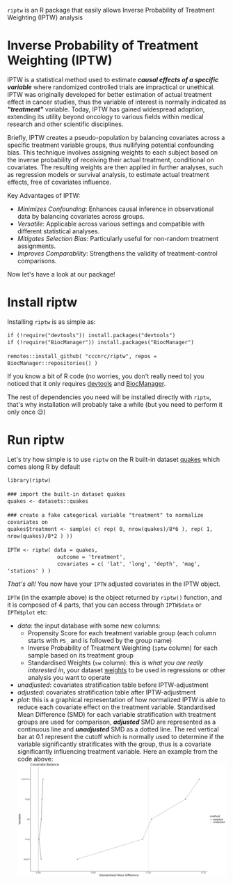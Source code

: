 `riptw` is an R package that easily allows Inverse Probability of Treatment Weighting (IPTW) analysis

# Inverse Probability of Treatment Weighting (IPTW)
IPTW is a statistical method used to estimate ***causal effects of a specific variable*** where randomized controlled trials are impractical or unethical. IPTW was originally developed for better estimation of actual treatment effect in cancer studies, thus the variable of interest is normally indicated as ***"treatment"*** variable.  Today, IPTW has gained widespread adoption, extending its utility beyond oncology to various fields within medical research and other scientific disciplines.

Briefly, IPTW creates a pseudo-population by balancing covariates across a specific treatment variable groups, thus nullifying potential confounding bias. This technique involves assigning weights to each subject based on the inverse probability of receiving their actual treatment, conditional on covariates. The resulting weights are then applied in further analyses, such as regression models or survival analysis, to estimate actual treatment effects, free of covariates influence.

Key Advantages of IPTW:
- *Minimizes Confounding*: Enhances causal inference in observational data by balancing covariates across groups.
- *Versatile*: Applicable across various settings and compatible with different statistical analyses.
- *Mitigates Selection Bias*: Particularly useful for non-random treatment assignments.
- *Improves Comparability*: Strengthens the validity of treatment-control comparisons.

Now let's have a look at our package!

# Install riptw
Installing `riptw` is as simple as:
```
if (!require("devtools")) install.packages("devtools")
if (!require("BiocManager")) install.packages("BiocManager")

remotes::install_github( "cccnrc/riptw", repos = BiocManager::repositories() )
```
If you know a bit of R code (no worries, you don't really need to) you noticed that it only requires [devtools](https://devtools.r-lib.org/) and [BiocManager](https://cran.r-project.org/web/packages/BiocManager/vignettes/BiocManager.html).

The rest of dependencies you need will be installed directly with `riptw`, that's why installation will probably take a while (but you need to perform it only once :wink:)

# Run riptw
Let's try how simple is to use `riptw` on the R built-in dataset [quakes](https://www.rdocumentation.org/packages/datasets/versions/3.6.2/topics/quakes) which comes along R by default
```
library(riptw)

### import the built-in dataset quakes
quakes <- datasets::quakes

### create a fake categorical variable "treatment" to normalize covariates on
quakes$treatment <- sample( c( rep( 0, nrow(quakes)/8*6 ), rep( 1, nrow(quakes)/8*2 ) ))

IPTW <- riptw( data = quakes,
                outcome = 'treatment',
                covariates = c( 'lat', 'long', 'depth', 'mag', 'stations' ) )
```
_That's all!_ You now have your `IPTW` adjusted covariates in the IPTW object.

`IPTW` (in the example above) is the object returned by `riptw()` function, and it is composed of 4 parts, that you can access through `IPTW$data` or `IPTW$plot` etc:
- *data*: the input database with some new columns:
    - Propensity Score for each treatment variable group (each column starts with `PS_` and is followed by the group name)
    - Inverse Probability of Treatment Weighting (`iptw` column) for each sample based on its treatment group
    - Standardised Weights (`sw` column): this is _what you are really interested in_, your dataset [weights](https://www.statology.org/weighted-least-squares-in-r/) to be used in regressions or other analysis you want to operate
- *unadjusted*: covariates stratification table before IPTW-adjustment
- *adjusted*: covariates stratification table after IPTW-adjustment
- *plot*: this is a graphical representation of how normalized IPTW is able to reduce each covariate effect on the treatment variable. Standardised Mean Difference (SMD) for each variable stratification with treatment groups are used for comparison, ***adjusted*** SMD are represented as a continuous line and ***unadjusted*** SMD as a dotted line. The red vertical bar at 0.1 represent the cutoff which is normally used to determine if the variable significantly stratificates with the group, thus is a covariate significantly influencing treatment variable. Here an example from the code above:
![riptw() SMD reduction plot](plots/smd0.png)
